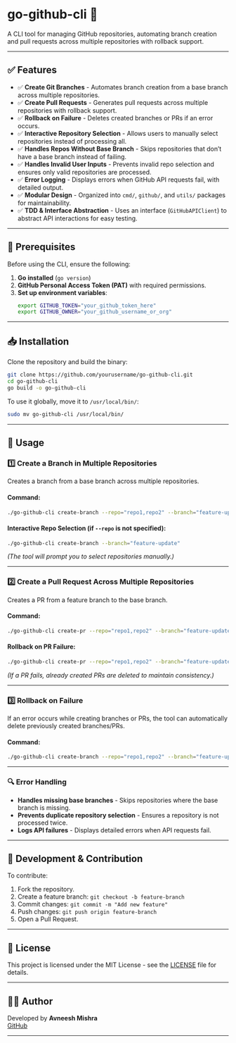 # go-github-cli 🚀

A CLI tool for managing GitHub repositories, automating branch creation and pull requests across multiple repositories with rollback support.

---

## ✅ Features
- ✅ **Create Git Branches** - Automates branch creation from a base branch across multiple repositories.
- ✅ **Create Pull Requests** - Generates pull requests across multiple repositories with rollback support.
- ✅ **Rollback on Failure** - Deletes created branches or PRs if an error occurs.
- ✅ **Interactive Repository Selection** - Allows users to manually select repositories instead of processing all.
- ✅ **Handles Repos Without Base Branch** - Skips repositories that don’t have a base branch instead of failing.
- ✅ **Handles Invalid User Inputs** - Prevents invalid repo selection and ensures only valid repositories are processed.
- ✅ **Error Logging** - Displays errors when GitHub API requests fail, with detailed output.
- ✅ **Modular Design** - Organized into `cmd/`, `github/`, and `utils/` packages for maintainability.
- ✅ **TDD & Interface Abstraction** - Uses an interface (`GitHubAPIClient`) to abstract API interactions for easy testing.

---

## 📌 Prerequisites
Before using the CLI, ensure the following:

1. **Go installed** (`go version`)
2. **GitHub Personal Access Token (PAT)** with required permissions.
3. **Set up environment variables**:
   ```sh
   export GITHUB_TOKEN="your_github_token_here"
   export GITHUB_OWNER="your_github_username_or_org"
   ```

---

## 📥 Installation
Clone the repository and build the binary:
```sh
git clone https://github.com/yourusername/go-github-cli.git
cd go-github-cli
go build -o go-github-cli
```

To use it globally, move it to `/usr/local/bin/`:
```sh
sudo mv go-github-cli /usr/local/bin/
```

---

## 🚀 Usage

### 1️⃣ Create a Branch in Multiple Repositories
Creates a branch from a base branch across multiple repositories.

#### Command:
```sh
./go-github-cli create-branch --repo="repo1,repo2" --branch="feature-update" --base="main"
```

#### Interactive Repo Selection (if `--repo` is not specified):
```sh
./go-github-cli create-branch --branch="feature-update"
```
_(The tool will prompt you to select repositories manually.)_

---

### 2️⃣ Create a Pull Request Across Multiple Repositories
Creates a PR from a feature branch to the base branch.

#### Command:
```sh
./go-github-cli create-pr --repo="repo1,repo2" --branch="feature-update" --base="main" --title="New Feature"
```

#### Rollback on PR Failure:
```sh
./go-github-cli create-pr --repo="repo1,repo2" --branch="feature-update" --rollback
```
_(If a PR fails, already created PRs are deleted to maintain consistency.)_

---

### 3️⃣ Rollback on Failure
If an error occurs while creating branches or PRs, the tool can automatically delete previously created branches/PRs.

#### Command:
```sh
./go-github-cli create-branch --repo="repo1,repo2" --branch="feature-update" --rollback
```

---

### 🔍 Error Handling
- **Handles missing base branches** - Skips repositories where the base branch is missing.
- **Prevents duplicate repository selection** - Ensures a repository is not processed twice.
- **Logs API failures** - Displays detailed errors when API requests fail.

---

## 🔧 Development & Contribution
To contribute:
1. Fork the repository.
2. Create a feature branch: `git checkout -b feature-branch`
3. Commit changes: `git commit -m "Add new feature"`
4. Push changes: `git push origin feature-branch`
5. Open a Pull Request.

---

## 📜 License
This project is licensed under the MIT License - see the [LICENSE](LICENSE) file for details.

---

## 👨‍💻 Author
Developed by **Avneesh Mishra**  
[GitHub](https://github.com/avneeshmishra) 

---

